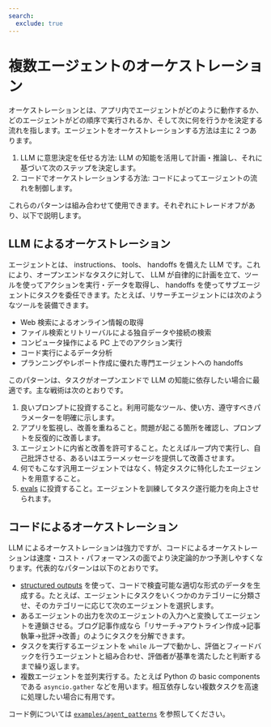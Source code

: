 ```yaml
---
search:
  exclude: true
---
```

# 複数エージェントのオーケストレーション

オーケストレーションとは、アプリ内でエージェントがどのように動作するか、どのエージェントがどの順序で実行されるか、そして次に何を行うかを決定する流れを指します。エージェントをオーケストレーションする方法は主に 2 つあります。

1.  LLM に意思決定を任せる方法:  LLM の知能を活用して計画・推論し、それに基づいて次のステップを決定します。  
2.  コードでオーケストレーションする方法: コードによってエージェントの流れを制御します。

これらのパターンは組み合わせて使用できます。それぞれにトレードオフがあり、以下で説明します。

## LLM によるオーケストレーション

エージェントとは、 instructions、 tools、 handoffs を備えた  LLM です。これにより、オープンエンドなタスクに対して、 LLM が自律的に計画を立て、ツールを使ってアクションを実行・データを取得し、 handoffs を使ってサブエージェントにタスクを委任できます。たとえば、リサーチエージェントには次のようなツールを装備できます。

-   Web 検索によるオンライン情報の取得  
-   ファイル検索とリトリーバルによる独自データや接続の検索  
-   コンピュータ操作による PC 上でのアクション実行  
-   コード実行によるデータ分析  
-   プランニングやレポート作成に優れた専門エージェントへの handoffs  

このパターンは、タスクがオープンエンドで  LLM の知能に依存したい場合に最適です。主な戦術は次のとおりです。

1.  良いプロンプトに投資すること。利用可能なツール、使い方、遵守すべきパラメーターを明確に示します。  
2.  アプリを監視し、改善を重ねること。問題が起こる箇所を確認し、プロンプトを反復的に改善します。  
3.  エージェントに内省と改善を許可すること。たとえばループ内で実行し、自己批評させる、あるいはエラーメッセージを提供して改善させます。  
4.  何でもこなす汎用エージェントではなく、特定タスクに特化したエージェントを用意すること。  
5.  [evals](https://platform.openai.com/docs/guides/evals) に投資すること。エージェントを訓練してタスク遂行能力を向上させられます。  

## コードによるオーケストレーション

LLM によるオーケストレーションは強力ですが、コードによるオーケストレーションは速度・コスト・パフォーマンスの面でより決定論的かつ予測しやすくなります。代表的なパターンは以下のとおりです。

-   [structured outputs](https://platform.openai.com/docs/guides/structured-outputs) を使って、コードで検査可能な適切な形式のデータを生成する。たとえば、エージェントにタスクをいくつかのカテゴリーに分類させ、そのカテゴリーに応じて次のエージェントを選択します。  
-   あるエージェントの出力を次のエージェントの入力へと変換してエージェントを連鎖させる。ブログ記事作成なら「リサーチ→アウトライン作成→記事執筆→批評→改善」のようにタスクを分解できます。  
-   タスクを実行するエージェントを `while` ループで動かし、評価とフィードバックを行うエージェントと組み合わせ、評価者が基準を満たしたと判断するまで繰り返します。  
-   複数エージェントを並列実行する。たとえば Python の basic components である `asyncio.gather` などを用います。相互依存しない複数タスクを高速に処理したい場合に有用です。  

コード例については [`examples/agent_patterns`](https://github.com/openai/openai-agents-python/tree/main/examples/agent_patterns) を参照してください。